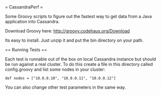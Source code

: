 = CassandraPerf =

Some Groovy scripts to figure out the fastest way to get data from a Java application into Cassandra.

Download Groovy here: http://groovy.codehaus.org/Download

Its easy to install. Just unzip it and put the bin directory on your path.

== Running Tests ==

Each test is runnable out of the box on local Cassandra instance but should be run against a real cluster. To do
this create a file in this directory called config.groovy and list some nodes in your cluster:

    def nodes = ["10.0.0.10", "10.0.0.11", "10.0.0.12"]

You can also change other test parameters in the same way.
